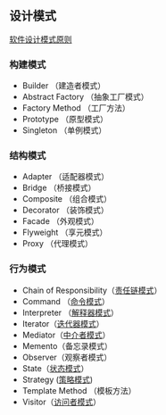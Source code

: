 ## 设计模式

[软件设计模式原则](https://damonchow.github.io/2019/01/05/principles-of-software-design-patterns/)

### 构建模式

- Builder （建造者模式）
- Abstract Factory （抽象工厂模式）
- Factory Method （工厂方法）
- Prototype （原型模式）
- Singleton （单例模式）

### 结构模式

- Adapter （适配器模式）
- Bridge （桥接模式）
- Composite （组合模式）
- Decorator （装饰模式）
- Facade （外观模式）
- Flyweight （享元模式）
- Proxy （代理模式）

### 行为模式

- Chain of Responsibility（[责任链模式](https://damonchow.github.io/2018/12/21/design-pattern-chain/)）
- Command （[命令模式](https://damonchow.github.io/2019/01/02/design-pattern-command/)）
- Interpreter （[解释器模式](https://damonchow.github.io/2019/01/10/design-pattern-interpreter)）
- Iterator（[迭代器模式](https://damonchow.github.io/2019/01/02/design-pattern-iterator/)）
- Mediator（[中介者模式]( http://damonchow.github.io/2019/01/15/design-pattern-mediator)）
- Memento（备忘录模式）
- Observer（观察者模式）
- State（[状态模式](https://damonchow.github.io/2018/12/24/design-pattern-state)）
- Strategy ([策略模式](https://damonchow.github.io/2018/12/20/design-pattern-strategy/))
- Template Method （模板方法）
- Visitor（[访问者模式](https://damonchow.github.io/2019/01/07/design-pattern-visitor/)）